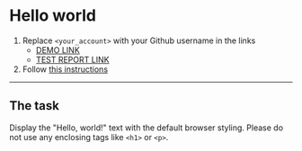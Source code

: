 # Hello world
1. Replace `<your_account>` with your Github username in the links
    - [DEMO LINK](https://tanyamoore.github.io/layout_hello-world/) <br>
    - [TEST REPORT LINK](https://tanyamoore.github.io/layout_hello-world/report/html_report/)
2. Follow [this instructions](https://mate-academy.github.io/layout_task-guideline/)
___

## The task
Display the "Hello, world!" text with the default browser styling. Please do not
use any enclosing tags like `<h1>` or `<p>`.
